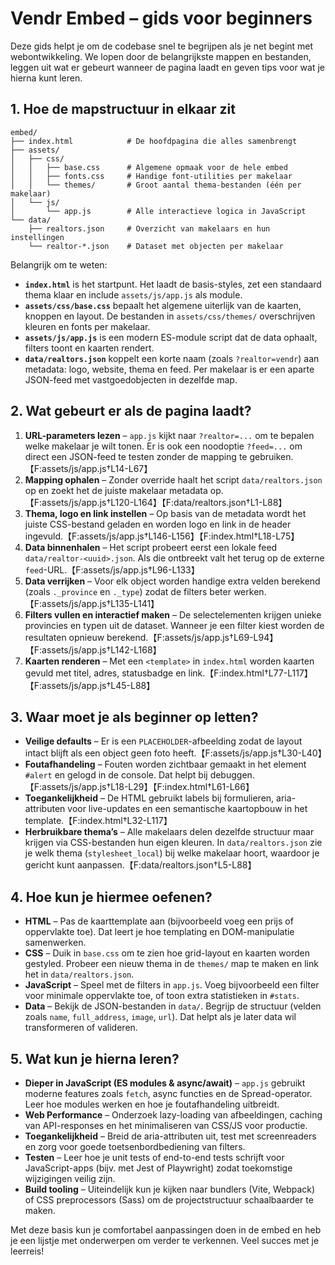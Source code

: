 # Vendr Embed – gids voor beginners

Deze gids helpt je om de codebase snel te begrijpen als je net begint met webontwikkeling. We lopen door de belangrijkste mappen en bestanden, leggen uit wat er gebeurt wanneer de pagina laadt en geven tips voor wat je hierna kunt leren.

## 1. Hoe de mapstructuur in elkaar zit

```text
embed/
├── index.html            # De hoofdpagina die alles samenbrengt
├── assets/
│   ├── css/
│   │   ├── base.css      # Algemene opmaak voor de hele embed
│   │   ├── fonts.css     # Handige font-utilities per makelaar
│   │   └── themes/       # Groot aantal thema-bestanden (één per makelaar)
│   └── js/
│       └── app.js        # Alle interactieve logica in JavaScript
└── data/
    ├── realtors.json     # Overzicht van makelaars en hun instellingen
    └── realtor-*.json    # Dataset met objecten per makelaar
```

Belangrijk om te weten:

* **`index.html`** is het startpunt. Het laadt de basis-styles, zet een standaard thema klaar en include `assets/js/app.js` als module.
* **`assets/css/base.css`** bepaalt het algemene uiterlijk van de kaarten, knoppen en layout. De bestanden in `assets/css/themes/` overschrijven kleuren en fonts per makelaar.
* **`assets/js/app.js`** is een modern ES-module script dat de data ophaalt, filters toont en kaarten rendert.
* **`data/realtors.json`** koppelt een korte naam (zoals `?realtor=vendr`) aan metadata: logo, website, thema en feed. Per makelaar is er een aparte JSON-feed met vastgoedobjecten in dezelfde map.

## 2. Wat gebeurt er als de pagina laadt?

1. **URL-parameters lezen** – `app.js` kijkt naar `?realtor=...` om te bepalen welke makelaar je wilt tonen. Er is ook een noodoptie `?feed=...` om direct een JSON-feed te testen zonder de mapping te gebruiken.【F:assets/js/app.js†L14-L67】
2. **Mapping ophalen** – Zonder override haalt het script `data/realtors.json` op en zoekt het de juiste makelaar metadata op.【F:assets/js/app.js†L120-L164】【F:data/realtors.json†L1-L88】
3. **Thema, logo en link instellen** – Op basis van de metadata wordt het juiste CSS-bestand geladen en worden logo en link in de header ingevuld.【F:assets/js/app.js†L146-L156】【F:index.html†L18-L75】
4. **Data binnenhalen** – Het script probeert eerst een lokale feed `data/realtor-<uuid>.json`. Als die ontbreekt valt het terug op de externe `feed`-URL.【F:assets/js/app.js†L96-L133】
5. **Data verrijken** – Voor elk object worden handige extra velden berekend (zoals `._province` en `._type`) zodat de filters beter werken.【F:assets/js/app.js†L135-L141】
6. **Filters vullen en interactief maken** – De selectelementen krijgen unieke provincies en typen uit de dataset. Wanneer je een filter kiest worden de resultaten opnieuw berekend.【F:assets/js/app.js†L69-L94】【F:assets/js/app.js†L142-L168】
7. **Kaarten renderen** – Met een `<template>` in `index.html` worden kaarten gevuld met titel, adres, statusbadge en link.【F:index.html†L77-L117】【F:assets/js/app.js†L45-L88】

## 3. Waar moet je als beginner op letten?

* **Veilige defaults** – Er is een `PLACEHOLDER`-afbeelding zodat de layout intact blijft als een object geen foto heeft.【F:assets/js/app.js†L30-L40】
* **Foutafhandeling** – Fouten worden zichtbaar gemaakt in het element `#alert` en gelogd in de console. Dat helpt bij debuggen.【F:assets/js/app.js†L18-L29】【F:index.html†L61-L66】
* **Toegankelijkheid** – De HTML gebruikt labels bij formulieren, aria-attributen voor live-updates en een semantische kaartopbouw in het template.【F:index.html†L32-L117】
* **Herbruikbare thema’s** – Alle makelaars delen dezelfde structuur maar krijgen via CSS-bestanden hun eigen kleuren. In `data/realtors.json` zie je welk thema (`stylesheet_local`) bij welke makelaar hoort, waardoor je gericht kunt aanpassen.【F:data/realtors.json†L5-L88】

## 4. Hoe kun je hiermee oefenen?

* **HTML** – Pas de kaarttemplate aan (bijvoorbeeld voeg een prijs of oppervlakte toe). Dat leert je hoe templating en DOM-manipulatie samenwerken.
* **CSS** – Duik in `base.css` om te zien hoe grid-layout en kaarten worden gestyled. Probeer een nieuw thema in de `themes/` map te maken en link het in `data/realtors.json`.
* **JavaScript** – Speel met de filters in `app.js`. Voeg bijvoorbeeld een filter voor minimale oppervlakte toe, of toon extra statistieken in `#stats`.
* **Data** – Bekijk de JSON-bestanden in `data/`. Begrijp de structuur (velden zoals `name`, `full_address`, `image`, `url`). Dat helpt als je later data wil transformeren of valideren.

## 5. Wat kun je hierna leren?

* **Dieper in JavaScript (ES modules & async/await)** – `app.js` gebruikt moderne features zoals `fetch`, async functies en de Spread-operator. Leer hoe modules werken en hoe je foutafhandeling uitbreidt.
* **Web Performance** – Onderzoek lazy-loading van afbeeldingen, caching van API-responses en het minimaliseren van CSS/JS voor productie.
* **Toegankelijkheid** – Breid de aria-attributen uit, test met screenreaders en zorg voor goede toetsenbordbediening van filters.
* **Testen** – Leer hoe je unit tests of end-to-end tests schrijft voor JavaScript-apps (bijv. met Jest of Playwright) zodat toekomstige wijzigingen veilig zijn.
* **Build tooling** – Uiteindelijk kun je kijken naar bundlers (Vite, Webpack) of CSS preprocessors (Sass) om de projectstructuur schaalbaarder te maken.

Met deze basis kun je comfortabel aanpassingen doen in de embed en heb je een lijstje met onderwerpen om verder te verkennen. Veel succes met je leerreis!
